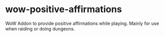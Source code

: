 # wow-positive-affirmations

WoW Addon to provide positive affirmations while playing. Mainly for use when raiding or doing dungeons.

